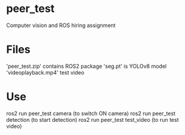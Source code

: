 # peer_test
Computer vision and ROS hiring assignment

# Files

'peer_test.zip' contains ROS2 package
'seg.pt' is YOLOv8 model
'videoplayback.mp4' test video 

# Use

ros2 run peer_test camera     (to switch ON camera)
ros2 run peer_test detection  (to start detection)
ros2 run peer_test test_video (to run test video)
